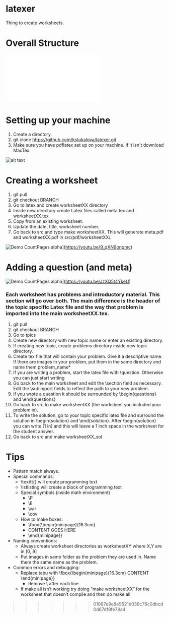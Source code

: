 # latexer
Thing to create worksheets.

# Overall Structure

![Image](scripts/x.pdf?raw=true)

# Setting up your machine
1. Create a directory.
2. git clone https://github.com/kstukalova/latexer.git
3. Make sure you have pdflatex set up on your machine. If it isn't download MacTex.

![alt text](https://github.com/kstukalova/latexer/blob/master/scripts/setting_up.gif "Logo Title Text 1")

# Creating a worksheet
1. git pull
2. git checkout BRANCH
3. Go to latex and create worksheetXX directory
4. Inside new directory create Latex files called meta.tex and worksheetXX.tex
5. Copy from an existing worksheet.
5. Update the date, title, worksheet number.
6. Go back to src and type make worksheetXX. This will generate meta.pdf and worksheetXX.pdf in src/pdf/worksheetXX/.

![Demo CountPages alpha](https://j.gifs.com/nZXOBp.gif)](https://youtu.be/9_qXN9onpmc)


# Adding a question (and meta)

![Demo CountPages alpha](https://j.gifs.com/mw6yLR.gif)](https://youtu.be/JzXQ5t4YkeU)
### Each worksheet has problems and introductory material. This section will go over both. The main difference is the header of the topic specific Latex file and the way that problem is imported into the main worksheetXX.tex.
1. git pull
2. git checkout BRANCH
3. Go to tpics
4. Create new directory with new topic name or enter an existing directory.
4. If creating new topic, create problems directory inside new topic directory.
4. Create tex file that will contain your problem. Give it a descriptive name. If there are images in your problem, put them in the same directory and name them problem_name\*
4. If you are writing a problem, start the latex file with \question. Otherwise you can just start writing
4. Go back to the main worksheet and edit the \section field as necessary. Edit the \subimport fields to reflect the path to your new problem.
4. If you wrote a question it should be surrounded by \begin{questions} and \end{questions}
4. Go back to src to make worksheetXX (the worksheet you included your problem in).
4. To write the solution, go to your topic specific latex file and surround the solution in \begin{solution} and \end{solution}. After \begin{solution} you can write [1 in] and this will leave a 1 inch space in the worksheet for the student answer.
4. Go back to src and make worksheetXX_sol

# Tips
* Pattern match always.
* Special commands:
  * \texttt{} will create programming text
  * \lstlisting will create a block of programming text
  * Special symbols (inside math environment)
    * \P
    * \E
    * \var
    * \cov
  * How to make boxes:
    * \fbox{\begin{minipage}{16.3cm}
    * CONTENT GOES HERE
    * \end{minipage}}
* Naming conventions:
  * Always create worksheet directories as worksheetXY where X,Y are in [0, 9]
  * Put images in same folder as the problem they are used in. Name them the same name as the problem.
* Common errors and debugging:
  * Replace tabu with \fbox{\begin{minipage}{16.3cm} CONTENT \end{minipage}}
    * Remove \\ after each line
  * If make all isn’t working try doing “make worksheetXX” for the worksheet that doesn’t compile and then do make all
 
>>>>>>> 01087e9e8e9521b038c76c0dbcd0d67df9fe78a4
